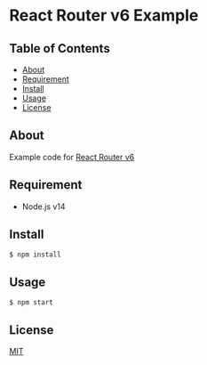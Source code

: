 # React Router v6 Example

## Table of Contents

* [About](#about)
* [Requirement](#requirement)
* [Install](#install)
* [Usage](#usage)
* [License](#license)

## About

Example code for [React Router v6](https://reactrouter.com/docs/en/v6/getting-started/overview)

## Requirement

* Node.js v14

## Install

```
$ npm install
```

## Usage

```
$ npm start
```

## License

[MIT](LICENSE)